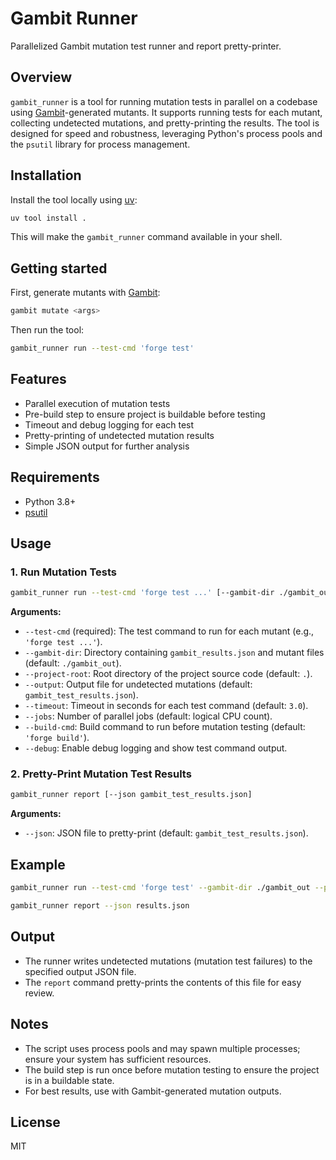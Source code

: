 # Gambit Runner

Parallelized Gambit mutation test runner and report pretty-printer.

## Overview

`gambit_runner` is a tool for running mutation tests in parallel on a codebase using [Gambit](https://github.com/Certora/gambit)-generated mutants. It supports running tests for each mutant, collecting undetected mutations, and pretty-printing the results. The tool is designed for speed and robustness, leveraging Python's process pools and the `psutil` library for process management.

## Installation

Install the tool locally using [uv](https://github.com/astral-sh/uv):

```sh
uv tool install .
```

This will make the `gambit_runner` command available in your shell.

## Getting started

First, generate mutants with [Gambit](https://github.com/Certora/gambit):

```sh
gambit mutate <args>
```

Then run the tool:

```sh
gambit_runner run --test-cmd 'forge test'
```

## Features

-   Parallel execution of mutation tests
-   Pre-build step to ensure project is buildable before testing
-   Timeout and debug logging for each test
-   Pretty-printing of undetected mutation results
-   Simple JSON output for further analysis

## Requirements

-   Python 3.8+
-   [psutil](https://pypi.org/project/psutil/)

## Usage

### 1. Run Mutation Tests

```sh
gambit_runner run --test-cmd 'forge test ...' [--gambit-dir ./gambit_out] [--project-root .] [--output gambit_test_results.json] [--timeout 3.0] [--jobs N] [--build-cmd 'forge build'] [--debug]
```

**Arguments:**

-   `--test-cmd` (required): The test command to run for each mutant (e.g., `'forge test ...'`).
-   `--gambit-dir`: Directory containing `gambit_results.json` and mutant files (default: `./gambit_out`).
-   `--project-root`: Root directory of the project source code (default: `.`).
-   `--output`: Output file for undetected mutations (default: `gambit_test_results.json`).
-   `--timeout`: Timeout in seconds for each test command (default: `3.0`).
-   `--jobs`: Number of parallel jobs (default: logical CPU count).
-   `--build-cmd`: Build command to run before mutation testing (default: `'forge build'`).
-   `--debug`: Enable debug logging and show test command output.

### 2. Pretty-Print Mutation Test Results

```sh
gambit_runner report [--json gambit_test_results.json]
```

**Arguments:**

-   `--json`: JSON file to pretty-print (default: `gambit_test_results.json`).

## Example

```sh
gambit_runner run --test-cmd 'forge test' --gambit-dir ./gambit_out --project-root . --output results.json --timeout 5 --jobs 4 --build-cmd 'forge build' --debug

gambit_runner report --json results.json
```

## Output

-   The runner writes undetected mutations (mutation test failures) to the specified output JSON file.
-   The `report` command pretty-prints the contents of this file for easy review.

## Notes

-   The script uses process pools and may spawn multiple processes; ensure your system has sufficient resources.
-   The build step is run once before mutation testing to ensure the project is in a buildable state.
-   For best results, use with Gambit-generated mutation outputs.

## License

MIT
